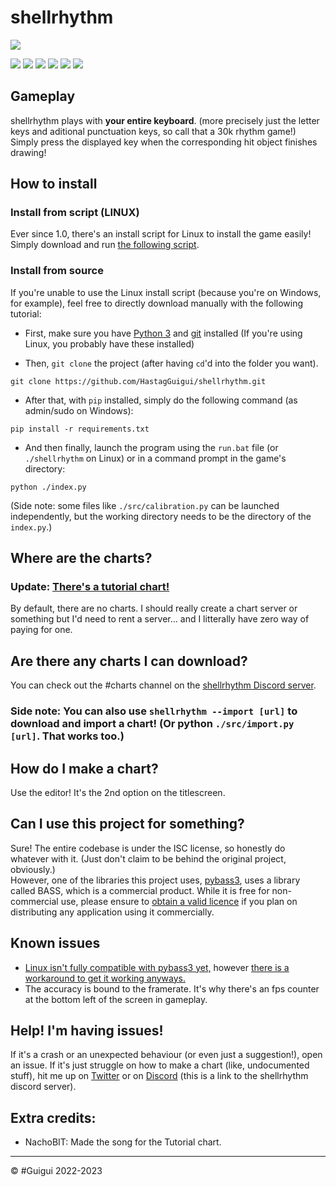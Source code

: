 # shellrhythm
![](./shellrhythm.png)

![](https://img.shields.io/github/issues/HastagGuigui/shellrhythm?style=flat-square) ![](https://img.shields.io/github/forks/HastagGuigui/shellrhythm?style=flat-square) ![](https://img.shields.io/github/stars/HastagGuigui/shellrhythm?color=yellow&style=flat-square) ![](https://img.shields.io/github/license/HastagGuigui/shellrhythm?color=red&style=flat-square) ![](https://img.shields.io/badge/version-1.0-white?style=flat-square) ![](https://img.shields.io/discord/1071432733240332328?label=Join%20the%20Discord&logo=discord&style=flat-square)

## Gameplay

shellrhythm plays with **your entire keyboard**. (more precisely just the letter keys and aditional punctuation keys, so call that a 30k rhythm game!)<br/>
Simply press the displayed key when the corresponding hit object finishes drawing!

## How to install

### Install from script (LINUX)

Ever since 1.0, there's an install script for Linux to install the game easily! Simply download and run [the following script](https://raw.githubusercontent.com/HastagGuigui/shellrhythm/main/INSTALL.sh).

### Install from source

If you're unable to use the Linux install script (because you're on Windows, for example), feel free to directly download manually with the following tutorial:

- First, make sure you have [Python 3](https://www.python.org/downloads/) and [git](https://git-scm.com/downloads) installed (If you're using Linux, you probably have these installed)

- Then, `git clone` the project (after having `cd`'d into the folder you want). 
```
git clone https://github.com/HastagGuigui/shellrhythm.git
```

- After that, with `pip` installed, simply do the following command (as admin/sudo on Windows):
```
pip install -r requirements.txt
```

- And then finally, launch the program using the `run.bat` file (or `./shellrhythm` on Linux) or in a command prompt in the game's directory:
```
python ./index.py
```
(Side note: some files like `./src/calibration.py` can be launched independently, but the working directory needs to be the directory of the `index.py`.)

## Where are the charts?

### Update: [There's a tutorial chart!](https://cdn.discordapp.com/attachments/1071443037198225508/1076085157586534472/tutorial.zip)
By default, there are no charts. I should really create a chart server or something but I'd need to rent a server... and I litterally have zero way of paying for one.

## Are there any charts I can download?

You can check out the #charts channel on the [shellrhythm Discord server](https://discord.gg/artQgD3Y8V).
### Side note: You can also use `shellrhythm --import [url]` to download and import a chart! (Or python `./src/import.py [url]`. That works too.)

## How do I make a chart?

Use the editor! It's the 2nd option on the titlescreen.

## Can I use this project for something?

Sure! The entire codebase is under the ISC license, so honestly do whatever with it. (Just don't claim to be behind the original project, obviously.)<br>
However, one of the libraries this project uses, [pybass3](https://github.com/devdave/pybass3/), uses a library called BASS, which is a commercial product. While it is free for non-commercial use, please ensure to [obtain a valid licence](http://www.un4seen.com/bass.html#license) if you plan on distributing any application using it commercially.

## Known issues

- [Linux isn't fully compatible with pybass3 yet,](https://github.com/devdave/pybass3/issues/2) however [there is a workaround to get it working anyways.](./docs/PYBASS3_LINUX.md)
- The accuracy is bound to the framerate. It's why there's an fps counter at the bottom left of the screen in gameplay.

## Help! I'm having issues!

If it's a crash or an unexpected behaviour (or even just a suggestion!), open an issue.
If it's just struggle on how to make a chart (like, undocumented stuff), hit me up on [Twitter](https://twitter.com/_GuiguiYT) or on [Discord](https://discord.gg/artQgD3Y8V) (this is a link to the shellrhythm discord server).

## Extra credits:

- NachoBIT: Made the song for the Tutorial chart.

----
© #Guigui 2022-2023
